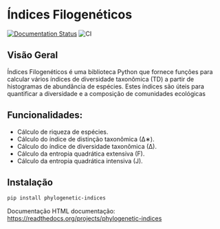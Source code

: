 # Índices Filogenéticos

[![Documentation Status](https://readthedocs.org/projects/phylogenetic-indices/badge/?version=latest)](https://phylogenetic-indices.readthedocs.io/pt/latest/?badge=latest) ![CI](https://github.com/Dowingows/phylogenetic_indices/actions/workflows/ci.yaml/badge.svg)

## Visão Geral

Índices Filogenéticos é uma biblioteca Python que fornece funções para calcular vários índices de diversidade taxonômica (TD) a partir de histogramas de abundância de espécies. Estes índices são úteis para quantificar a diversidade e a composição de comunidades ecológicas

## Funcionalidades:

- Cálculo de riqueza de espécies.
- Cálculo do índice de distinção taxonômica (∆∗).
- Cálculo do índice de diversidade taxonômica (∆).
- Cálculo da entropia quadrática extensiva (F).
- Cálculo da entropia quadrática intensiva (J).

## Instalação

```bash
pip install phylogenetic-indices
``` 

Documentação
HTML documentação: https://readthedocs.org/projects/phylogenetic-indices
